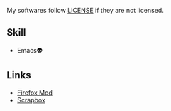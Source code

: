 My softwares follow [LICENSE](https://github.com/diohabara/diohabara/blob/master/LICENSE) if they are not licensed.

## Skill

- Emacs:alien:

## Links

- [Firefox Mod](https://slides.com/diohabara/deck)
- [Scrapbox](https://scrapbox.io/xeqilum/)
